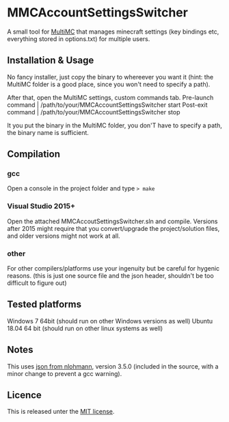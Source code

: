 # MMCAccountSettingsSwitcher

A small tool for [MultiMC](https://multimc.org/) that manages minecraft settings (key bindings etc, everything stored in options.txt) for multiple users.

## Installation & Usage

No fancy installer, just copy the binary to whereever you want it (hint: the MultiMC folder is a good place, since you won't need to specify a path).

After that, open the MultiMC settings, custom commands tab. 
Pre-launch command | /path/to/your/MMCAccountSettingsSwitcher start
Post-exit command  | /path/to/your/MMCAccountSettingsSwitcher stop

It you put the binary in the MultiMC folder, you don'T have to specify a path, the binary name is sufficient.

## Compilation

### gcc
Open a console in the project folder and type
`> make`

### Visual Studio 2015+
Open the attached MMCAccoutSettingsSwitcher.sln and compile.
Versions after 2015 might require that you convert/upgrade the project/solution files, and older versions might not work at all. 

### other
For other compilers/platforms use your ingenuity but be careful for hygenic reasons. 
(this is just one source file and the json header, shouldn't be too difficult to figure out)

## Tested platforms

Windows 7 64bit (should run on other Windows versions as well)
Ubuntu 18.04 64 bit (should run on other linux systems as well)

## Notes

This uses [json from nlohmann](https://github.com/nlohmann/json), version 3.5.0 (included in the source, with a minor change to prevent a gcc warning).

## Licence

This is released unter the [MIT license](https://opensource.org/licenses/MIT).
